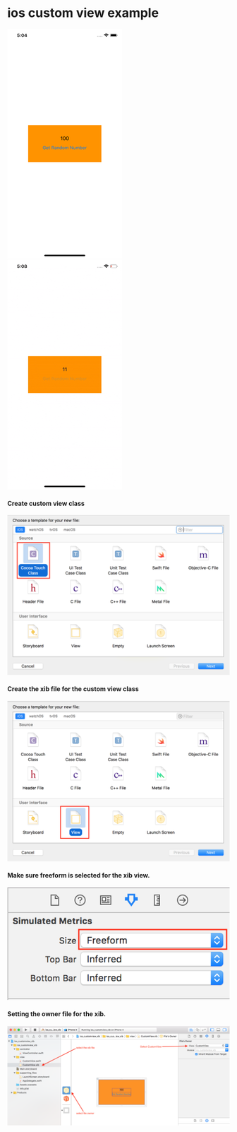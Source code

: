 # ios custom view example

<img src="https://github.com/codexpedia/ios_customview_xib/blob/master/captures/screen.png" width="260" height="520"/> <img src="https://github.com/codexpedia/ios_customview_xib/blob/master/captures/myappdemo.gif" width="260" height="520"/>


#### Create custom view class
<img src="https://github.com/codexpedia/ios_customview_xib/blob/master/captures/custom_view_class.png" />


#### Create the xib file for the custom view class
<img src="https://github.com/codexpedia/ios_customview_xib/blob/master/captures/custom_view_xib.png" />


#### Make sure freeform is selected for the xib view.
<img src="https://github.com/codexpedia/ios_customview_xib/blob/master/captures/freeform_size.png" />

#### Setting the owner file for the xib.
<img src="https://github.com/codexpedia/ios_customview_xib/blob/master/captures/file_owner.png" />

